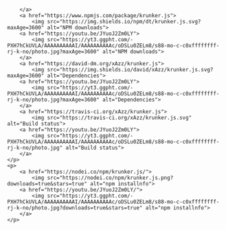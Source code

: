 <br>
  	<p>

		</a>
		<a href="https://www.npmjs.com/package/krunker.js">
			<img src="https://img.shields.io/npm/dt/krunker.js.svg?maxAge=3600" alt="NPM downloads">
		<a href="https://youtu.be/JYuoJ2Zm0LY">
			<img src="https://yt3.ggpht.com/-PXH7hCkUVLA/AAAAAAAAAAI/AAAAAAAAAAc/oDSLu0ZELm8/s88-mo-c-c0xffffffff-rj-k-no/photo.jpg?maxAge=3600" alt="NPM downloads">
		</a>
		<a href="https://david-dm.org/xAzz/krunker.js">
			<img src="https://img.shields.io/david/xAzz/krunker.js.svg?maxAge=3600" alt="Dependencies">
		<a href="https://youtu.be/JYuoJ2Zm0LY">
			<img src="https://yt3.ggpht.com/-PXH7hCkUVLA/AAAAAAAAAAI/AAAAAAAAAAc/oDSLu0ZELm8/s88-mo-c-c0xffffffff-rj-k-no/photo.jpg?maxAge=3600" alt="Dependencies">
		</a>
		<a href="https://travis-ci.org/xAzz/krunker.js">
			<img src="https://travis-ci.org/xAzz/krunker.js.svg" alt="Build status">
		<a href="https://youtu.be/JYuoJ2Zm0LY">
			<img src="https://yt3.ggpht.com/-PXH7hCkUVLA/AAAAAAAAAAI/AAAAAAAAAAc/oDSLu0ZELm8/s88-mo-c-c0xffffffff-rj-k-no/photo.jpg" alt="Build status">
		</a>
	</p>
  	<p>
		<a href="https://nodei.co/npm/krunker.js/">
			<img src="https://nodei.co/npm/krunker.js.png?downloads=true&stars=true" alt="npm installnfo">
		<a href="https://youtu.be/JYuoJ2Zm0LY/">
			<img src="https://yt3.ggpht.com/-PXH7hCkUVLA/AAAAAAAAAAI/AAAAAAAAAAc/oDSLu0ZELm8/s88-mo-c-c0xffffffff-rj-k-no/photo.jpg?downloads=true&stars=true" alt="npm installnfo">
		</a>
  	</p>
</div>
